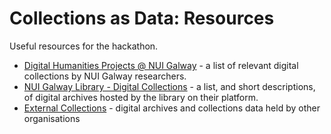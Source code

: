 # Collections as Data: Resources

Useful resources for the hackathon.

- [Digital Humanities Projects @ NUI Galway](nuig-dh-projects.md) - a list of relevant digital collections by NUI Galway researchers.
- [NUI Galway Library - Digital Collections](library-collections.md) - a list, and short descriptions, of digital archives hosted by the library on their platform.
- [External Collections](external-collections.md) - digital archives and collections data held by other organisations

